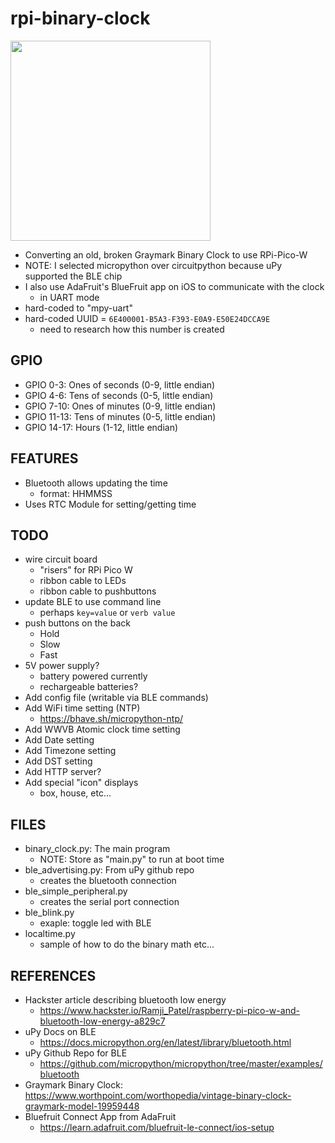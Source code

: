 # rpi-binary-clock
<img src="https://agilefrontiers.com/assets/images/binaryclock.jpg" width=320></img>
- Converting an old, broken Graymark Binary Clock to use RPi-Pico-W
- NOTE: I selected micropython over circuitpython because uPy supported the BLE chip
- I also use AdaFruit's BlueFruit app on iOS to communicate with the clock
    - in UART mode
- hard-coded to "mpy-uart"
- hard-coded UUID = `6E400001-B5A3-F393-E0A9-E50E24DCCA9E`
    - need to research how this number is created

## GPIO
- GPIO 0-3: Ones of seconds (0-9, little endian)
- GPIO 4-6: Tens of seconds (0-5, little endian)
- GPIO 7-10: Ones of minutes (0-9, little endian)
- GPIO 11-13: Tens of minutes (0-5, little endian)
- GPIO 14-17: Hours (1-12, little endian)

## FEATURES
- Bluetooth allows updating the time
    - format: HHMMSS
- Uses RTC Module for setting/getting time

## TODO
- wire circuit board
    - "risers" for RPi Pico W
    - ribbon cable to LEDs
    - ribbon cable to pushbuttons
- update BLE to use command line
    - perhaps `key=value` or `verb value`
- push buttons on the back
    - Hold
    - Slow
    - Fast
- 5V power supply?
    - battery powered currently
    - rechargeable batteries?
- Add config file (writable via BLE commands)
- Add WiFi time setting (NTP)
    - https://bhave.sh/micropython-ntp/
- Add WWVB Atomic clock time setting
- Add Date setting
- Add Timezone setting
- Add DST setting
- Add HTTP server?
- Add special "icon" displays
    - box, house, etc...

## FILES
- binary_clock.py: The main program
    - NOTE: Store as "main.py" to run at boot time
- ble_advertising.py: From uPy github repo
    - creates the bluetooth connection
- ble_simple_peripheral.py
    - creates the serial port connection
- ble_blink.py
    - exaple: toggle led with BLE
- localtime.py
    - sample of how to do the binary math etc...

## REFERENCES
- Hackster article describing bluetooth low energy
    - https://www.hackster.io/Ramji_Patel/raspberry-pi-pico-w-and-bluetooth-low-energy-a829c7
- uPy Docs on BLE
    - https://docs.micropython.org/en/latest/library/bluetooth.html
- uPy Github Repo for BLE
    - https://github.com/micropython/micropython/tree/master/examples/bluetooth
- Graymark Binary Clock: https://www.worthpoint.com/worthopedia/vintage-binary-clock-graymark-model-19959448
- Bluefruit Connect App from AdaFruit
    - https://learn.adafruit.com/bluefruit-le-connect/ios-setup